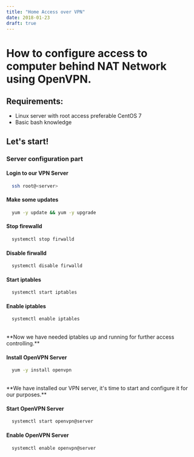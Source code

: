 ```yaml
---
title: "Home Access over VPN"
date: 2018-01-23
draft: true
---
```



# How to configure access to computer behind NAT Network using OpenVPN.

## Requirements:
* Linux server with root access preferable CentOS 7
* Basic bash knowledge

## Let's start!

### Server configuration part

#### Login to our VPN Server

```bash
  ssh root@<server>
```

#### Make some updates

```bash
  yum -y update && yum -y upgrade
```

#### Stop firewalld 

```bash
  systemctl stop firwalld
```

#### Disable firwalld

```bash
  systemctl disable firwalld
```

#### Start iptables

```bash
  systemctl start iptables
```

#### Enable iptables

```bash
  systemctl enable iptables
```
<br/>
**Now we have needed iptables up and running for further access controlling.**
<br/>

#### Install OpenVPN Server

```bash
  yum -y install openvpn
```
<br/>
**We have installed our VPN server, it's time to start and configure it for our purposes.**
<br/>

#### Start OpenVPN Server

```bash
  systemctl start openvpn@server
```

#### Enable OpenVPN Server

```bash
  systemctl enable openvpn@server
```


